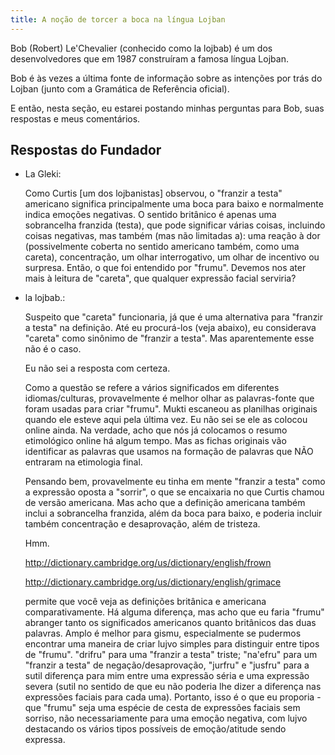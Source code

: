 ```yaml
---
title: A noção de torcer a boca na língua Lojban
---
```


<div class="lojbo"></div>

Bob (Robert) Le'Chevalier (conhecido como la lojbab) é um dos desenvolvedores que em 1987 construíram a famosa língua Lojban.

Bob é às vezes a última fonte de informação sobre as intenções por trás do Lojban (junto com a Gramática de Referência oficial).

E então, nesta seção, eu estarei postando minhas perguntas para Bob, suas respostas e meus comentários.
## Respostas do Fundador
* La Gleki:

  Como Curtis [um dos lojbanistas] observou, o "franzir a testa" americano significa principalmente uma boca para baixo e normalmente indica emoções negativas. O sentido britânico é apenas uma sobrancelha franzida (testa), que pode significar várias coisas, incluindo coisas negativas, mas também (mas não limitadas a): uma reação à dor (possivelmente coberta no sentido americano também, como uma careta), concentração, um olhar interrogativo, um olhar de incentivo ou surpresa. Então, o que foi entendido por "frumu". Devemos nos ater mais à leitura de "careta", que qualquer expressão facial serviria?
* la lojbab.:

  Suspeito que "careta" funcionaria, já que é uma alternativa para "franzir a testa" na definição. Até eu procurá-los (veja abaixo), eu considerava "careta" como sinônimo de "franzir a testa". Mas aparentemente esse não é o caso.
  
  Eu não sei a resposta com certeza.
  
  Como a questão se refere a vários significados em diferentes idiomas/culturas, provavelmente é melhor olhar as palavras-fonte que foram usadas para criar "frumu". Mukti escaneou as planilhas originais quando ele esteve aqui pela última vez. Eu não sei se ele as colocou online ainda. Na verdade, acho que nós já colocamos o resumo etimológico online há algum tempo. Mas as fichas originais vão identificar as palavras que usamos na formação de palavras que NÃO entraram na etimologia final.
  
  Pensando bem, provavelmente eu tinha em mente "franzir a testa" como a expressão oposta a "sorrir", o que se encaixaria no que Curtis chamou de versão americana. Mas acho que a definição americana também inclui a sobrancelha franzida, além da boca para baixo, e poderia incluir também concentração e desaprovação, além de tristeza.
  
  Hmm.
  
  http://dictionary.cambridge.org/us/dictionary/english/frown
  
  http://dictionary.cambridge.org/us/dictionary/english/grimace
  
  permite que você veja as definições britânica e americana comparativamente. Há alguma diferença, mas acho que eu faria "frumu" abranger tanto os significados americanos quanto britânicos das duas palavras.
  Amplo é melhor para gismu, especialmente se pudermos encontrar uma maneira de criar lujvo simples para distinguir entre tipos de "frumu". "drifru" para uma "franzir a testa" triste; "na'efru" para um "franzir a testa" de negação/desaprovação, "jurfru" e "jusfru" para a sutil diferença para mim entre uma expressão séria e uma expressão severa (sutil no sentido de que eu não poderia lhe dizer a diferença nas expressões faciais para cada uma). Portanto, isso é o que eu proporia - que "frumu" seja uma espécie de cesta de expressões faciais sem sorriso, não necessariamente para uma emoção negativa, com lujvo destacando os vários tipos possíveis de emoção/atitude sendo expressa.